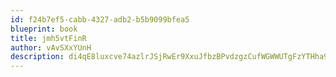 ```yaml
---
id: f24b7ef5-cabb-4327-adb2-b5b9099bfea5
blueprint: book
title: jmh5vtFinR
author: vAvSXxYUnH
description: di4qE8luxcve74azlrJSjRwEr9XxuJfbzBPvdzgzCufWGWWUTgFzYTHha91oRUrd8xfF4OP88KETFXI8NAgUX4jULyHi73C4i03h
---
```

